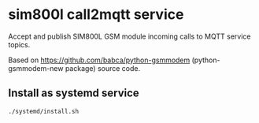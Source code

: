 # sim800l call2mqtt service
Accept and publish SIM800L GSM module incoming calls to MQTT service topics.

Based on https://github.com/babca/python-gsmmodem (python-gsmmodem-new package) source code.

## Install as systemd service
`./systemd/install.sh`